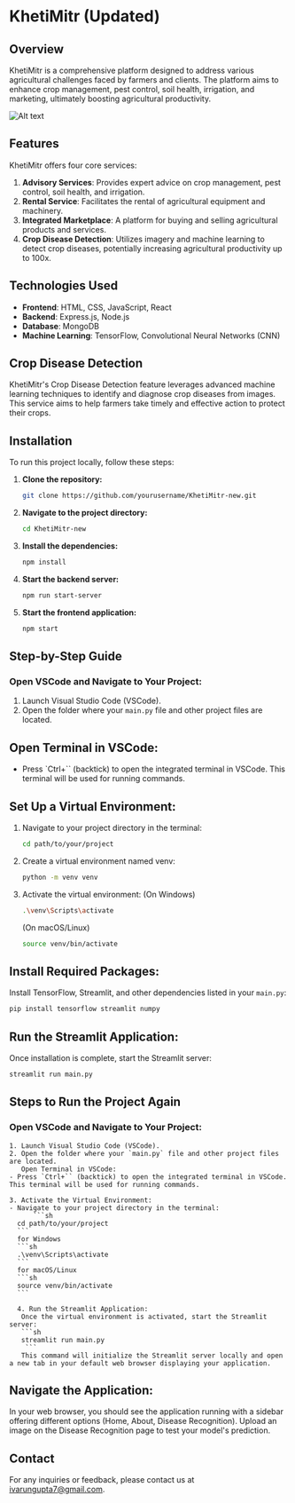 # KhetiMitr (Updated)

## Overview
KhetiMitr is a comprehensive platform designed to address various agricultural challenges faced by farmers and clients. The platform aims to enhance crop management, pest control, soil health, irrigation, and marketing, ultimately boosting agricultural productivity.

![Alt text](ss1.png)

## Features
KhetiMitr offers four core services:
1. **Advisory Services**: Provides expert advice on crop management, pest control, soil health, and irrigation.
2. **Rental Service**: Facilitates the rental of agricultural equipment and machinery.
3. **Integrated Marketplace**: A platform for buying and selling agricultural products and services.
4. **Crop Disease Detection**: Utilizes imagery and machine learning to detect crop diseases, potentially increasing agricultural productivity up to 100x.

## Technologies Used
- **Frontend**: HTML, CSS, JavaScript, React
- **Backend**: Express.js, Node.js
- **Database**: MongoDB
- **Machine Learning**: TensorFlow, Convolutional Neural Networks (CNN)

## Crop Disease Detection
KhetiMitr's Crop Disease Detection feature leverages advanced machine learning techniques to identify and diagnose crop diseases from images. This service aims to help farmers take timely and effective action to protect their crops.

## Installation

To run this project locally, follow these steps:

1. **Clone the repository:**
    ```bash
    git clone https://github.com/yourusername/KhetiMitr-new.git
    ```

2. **Navigate to the project directory:**
    ```bash
    cd KhetiMitr-new
    ```

3. **Install the dependencies:**
    ```bash
    npm install
    ```

4. **Start the backend server:**
    ```bash
    npm run start-server
    ```

5. **Start the frontend application:**
    ```bash
    npm start
    ```

## Step-by-Step Guide

### Open VSCode and Navigate to Your Project:

1. Launch Visual Studio Code (VSCode).
2. Open the folder where your `main.py` file and other project files are located.

## Open Terminal in VSCode:

- Press `Ctrl+`` (backtick) to open the integrated terminal in VSCode. This terminal will be used for running commands.

## Set Up a Virtual Environment:

1. Navigate to your project directory in the terminal:
   ```sh
   cd path/to/your/project
    ```
2. Create a virtual environment named venv:
   ```sh
   python -m venv venv
    ```

3. Activate the virtual environment:
    (On Windows)
    ```sh
    .\venv\Scripts\activate
    ```
    (On macOS/Linux)
    ```sh
    source venv/bin/activate
    ```
    
## Install Required Packages:
Install TensorFlow, Streamlit, and other dependencies listed in your `main.py`:

```sh
pip install tensorflow streamlit numpy
```

## Run the Streamlit Application:
Once installation is complete, start the Streamlit server:

```sh
streamlit run main.py
```
## Steps to Run the Project Again

### Open VSCode and Navigate to Your Project:
    1. Launch Visual Studio Code (VSCode).
    2. Open the folder where your `main.py` file and other project files are located.
       Open Terminal in VSCode:
    - Press `Ctrl+`` (backtick) to open the integrated terminal in VSCode. This terminal will be used for running commands.

    3. Activate the Virtual Environment:
    - Navigate to your project directory in the terminal:
          ```sh
      cd path/to/your/project
      ```
      for Windows
      ```sh
      .\venv\Scripts\activate
      ```
      for macOS/Linux
      ```sh
      source venv/bin/activate
      ```

      4. Run the Streamlit Application:
       Once the virtual environment is activated, start the Streamlit server:
       ```sh
       streamlit run main.py
        ```
       This command will initialize the Streamlit server locally and open a new tab in your default web browser displaying your application.

## Navigate the Application:

In your web browser, you should see the application running with a sidebar offering different options (Home, About, Disease Recognition).
Upload an image on the Disease Recognition page to test your model's prediction.

## Contact

For any inquiries or feedback, please contact us at [ivarungupta7@gmail.com](mailto:ivarungupta7@gmail.com).

